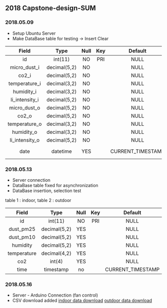 ## 2018 Capstone-design-SUM

### 2018.05.09

* Setup Ubuntu Server
* Make DataBase table for testing -> Insert Clear

|Field           |Type          |Null  |Key  |Default            |Extra                        | 
|:--------------:|:------------:|:----:|:---:|:-----------------:|:---------------------------:|   
| id             | int(11)      | NO   | PRI | NULL              | auto_increment              |
| micro_dust_i   | decimal(5,2) | NO   |     | NULL              |                             |
| co2_i          | decimal(5,2) | NO   |     | NULL              |                             |
| temperature_i  | decimal(3,2) | NO   |     | NULL              |                             |
| humidity_i     | decimal(3,2) | NO   |     | NULL              |                             |
| li_intensity_i | decimal(5,2) | NO   |     | NULL              |                             |
| micro_dust_o   | decimal(5,2) | NO   |     | NULL              |                             |
| co2_o          | decimal(5,2) | NO   |     | NULL              |                             |
| temperature_o  | decimal(3,2) | NO   |     | NULL              |                             |
| humidity_o     | decimal(3,2) | NO   |     | NULL              |                             |
| li_intensity_o | decimal(5,2) | NO   |     | NULL              |                             |
| date           | datetime     | YES  |     | CURRENT_TIMESTAMP | on update CURRENT_TIMESTAMP |


### 2018.05.13

* Server connection
* DataBase table fixed for asynchronization
* DataBase insertion, selection test

table 1 : indoor, table 2 : outdoor

|Field           |Type          |Null  |Key  |Default            |Extra                        | 
|:--------------:|:------------:|:----:|:---:|:-----------------:|:---------------------------:|   
| id             | int(11)      | NO   | PRI | NULL              | auto_increment              |
| dust_pm25      | decimal(5,2) | YES  |     | NULL              |                             |
| dust_pm10      | decimal(5,2) | YES  |     | NULL              |                             |
| humidity       | decimal(5,2) | YES  |     | NULL              |                             |
| temperature    | decimal(4,2) | YES  |     | NULL              |                             |
| co2            | int(4)       | YES  |     | NULL              |                             |
| time           | timestamp    | no   |     | CURRENT_TIMESTAMP |                             |


### 2018.05.16
* Server - Arduino Connection (fan control)
* CSV download added
[indoor data download](http://ec2-13-209-19-156.ap-northeast-2.compute.amazonaws.com:3000/download?tab_name=indoor)
[outdoor data download](http://ec2-13-209-19-156.ap-northeast-2.compute.amazonaws.com:3000/download?tab_name=outdoor)
